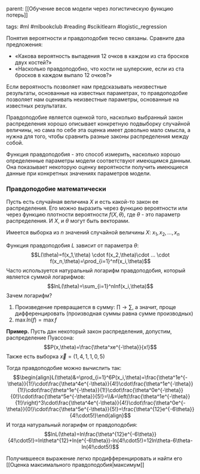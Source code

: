 parent: [[Обучение весов модели через логистическую функцию потерь]]

tags: #ml #mlbookclub #reading #scikitlearn #logistic_regression 

Понятия вероятности и правдоподобия тесно связаны. Сравните два предложения:

- «Какова вероятность выпадения 12 очков в каждом из ста бросков двух костей?»
- «Насколько правдоподобно, что кости не шулерские, если из ста бросков в каждом выпало 12 очков?»

Если вероятность позволяет нам предсказывать неизвестные результаты, основанные на известных параметрах, то правдоподобие позволяет нам оценивать неизвестные параметры, основанные на известных результатах.

Правдоподобие является оценкой того, насколько выбранный закон распределения хорошо описывает конкретную подвыборку случайной величины, но сама по себе эта оценка имеет довольно мало смысла, а нужна для того, чтобы сравнить разные законы распределения между собой. 

Функция правдоподобия - это способ измерить, насколько хорошо определенные параметры модели соответствуют имеющимся данным. Она показывает некоторую оценку вероятности получить имеющиеся данные при конкретных значениях параметров модели.
### Правдоподобие математически

Пусть есть случайная величина $X$ и есть какой-то закон ее распределения. Его можно выразить через функцию вероятности или через функцию плотности вероятности $f(X,\theta)$, где $\theta$ - это параметр распределения. И $X$, и $\theta$ могут быть векторами.

Имеется выборка из $n$ значений случайной величины $X$: $x_1, x_2, \dots, x_n$ 

Функция правдоподобия $L$ зависит от параметра $\theta$:
$$L(\theta)=f(x_1,\theta) \cdot f(x_2,\theta)\cdot ... \cdot f(x_n,\theta)=\prod_{i=1}^nf(x_i,\theta)$$
Часто используется натуральный логарифм правдоподобия, который является суммой логарифмов:
$$lnL(\theta)=\sum_{i=1}^nlnf(x_i,\theta)$$
Зачем логарифм?

1. Произведение превращается в сумму: $\prod \rightarrow \sum$, а значит, проще дифференцировать (производная суммы равна сумме производных)
2. $\max ln(f)=\max f$ 

**Пример.** Пусть дан некоторый закон распределения, допустим, распределение Пуассона:
$$P(x,\theta)=\frac{\theta^xe^{-\theta}}{x!}$$
Также есть выборка $\vec{x}=(1, 4, 1, 1, 0, 5)$ 

Тогда правдоподобие можно вычислить так:
$$\begin{align}L(\theta)&=\prod_{i=1}^6P(x_i,\theta)=\frac{\theta^1e^{-\theta}}{1!}\cdot\frac{\theta^4e^{-\theta}}{4!}\cdot\frac{\theta^1e^{-\theta}}{1!}\cdot\frac{\theta^1e^{-\theta}}{1!}\cdot\frac{\theta^0e^{-\theta}}{0!}\cdot\frac{\theta^5e^{-\theta}}{5!}=\\&=\left(\frac{\theta^1e^{-\theta}}{1!}\right)^3\cdot\frac{\theta^4e^{-\theta}}{4!}\cdot\frac{\theta^0e^{-\theta}}{0!}\cdot\frac{\theta^5e^{-\theta}}{5!}=\frac{\theta^{12}e^{-6\theta}}{4!\cdot5!}\end{align}$$
И тогда натуральный логарифм от правдоподобия:
$$lnL(\theta)=ln\frac{\theta^{12}e^{-6\theta}}{4!\cdot5!}=ln\theta^{12}+ln(e^{-6\theta})-ln(4!\cdot5!)=12ln\theta-6\theta-ln(4!\cdot5!)$$

Получившееся выражение легко продифференцировать и найти его [[Оценка максимального правдоподобия|максимум]]
